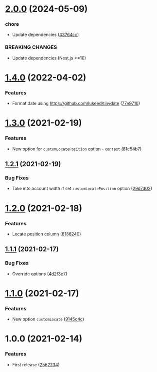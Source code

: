 # [2.0.0](https://github.com/unlight/nestolog/compare/v1.4.0...v2.0.0) (2024-05-09)


### chore

* Update dependencies ([43764cc](https://github.com/unlight/nestolog/commit/43764cc0a6203de7fa4bfa50391912a36c259b3b))


### BREAKING CHANGES

* Update dependencies (Nest.js >=10)

# [1.4.0](https://github.com/unlight/nestolog/compare/v1.3.0...v1.4.0) (2022-04-02)


### Features

* Format date using https://github.com/lukeed/tinydate ([77e9710](https://github.com/unlight/nestolog/commit/77e97105ed64cc7fc9fcad4b185c3dc473b2aabe))

# [1.3.0](https://github.com/unlight/nestolog/compare/v1.2.1...v1.3.0) (2021-02-19)


### Features

* New option for `customLocatePosition` option - `context` ([81c54b7](https://github.com/unlight/nestolog/commit/81c54b76d42ea5193af636c53c1d1890b7edb180))

## [1.2.1](https://github.com/unlight/nestolog/compare/v1.2.0...v1.2.1) (2021-02-19)


### Bug Fixes

* Take into account width if set `customLocatePosition` option ([29d7d02](https://github.com/unlight/nestolog/commit/29d7d02a79d5eed82983eda8593792cd752aba0f))

# [1.2.0](https://github.com/unlight/nestolog/compare/v1.1.1...v1.2.0) (2021-02-18)


### Features

* Locate position column ([8186240](https://github.com/unlight/nestolog/commit/8186240e062a9211c818583c05fe48cce18e60a6))

## [1.1.1](https://github.com/unlight/nestolog/compare/v1.1.0...v1.1.1) (2021-02-17)


### Bug Fixes

* Override options ([4d2f3c7](https://github.com/unlight/nestolog/commit/4d2f3c70baf5421b085af30036a61385fd6457b7))

# [1.1.0](https://github.com/unlight/nestolog/compare/v1.0.0...v1.1.0) (2021-02-17)


### Features

* New option `customLocate` ([9145c4c](https://github.com/unlight/nestolog/commit/9145c4cb3713f8b3d58870eef0f02648aa7e2e6d))

# 1.0.0 (2021-02-14)


### Features

* First release ([2562234](https://github.com/unlight/nestolog/commit/2562234b187ac7f0d169253021624a61cb911422))
